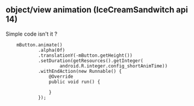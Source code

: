 ##  object/view animation  (IceCreamSandwitch api 14)

Simple code isn't it ?

        mButton.animate()
                .alpha(0f)
                .translationY(-mButton.getHeight())
                .setDuration(getResources().getInteger(
                        android.R.integer.config_shortAnimTime))
                .withEndAction(new Runnable() {
                    @Override
                    public void run() {

                    }
                });